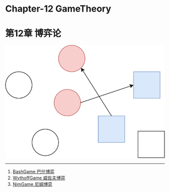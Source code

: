 # Chapter-12 GameTheory
# 第12章 博弈论

![GameTheory.svg](res/GameTheory.svg)

--------

1. [BashGame 巴什博弈](BashGame/README.md)
2. [WythoffGame 威佐夫博弈](WythoffGame/README.md)
3. [NimGame 尼姆博弈](NimGame/README.md)
